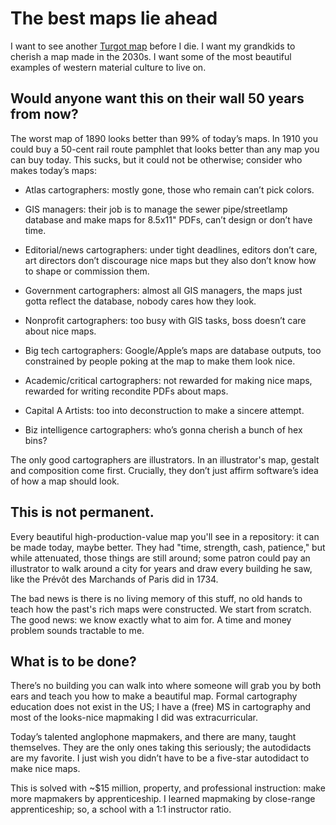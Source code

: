 # The best maps lie ahead

I want to see another [Turgot map](https://www.davidrumsey.com/luna/servlet/detail/RUMSEY~8~1~287244~90059510:Composite--Paris--Plan-de-Turgot?sort=pub_list_no_initialsort%2Cpub_date%2Cpub_list_no%2Cseries_no&qvq=q:turgot;sort:pub_list_no_initialsort%2Cpub_date%2Cpub_list_no%2Cseries_no;lc:RUMSEY~8~1&mi=13&trs=53) before I die. I want my grandkids to cherish a map made in the 2030s. I want some of the most beautiful examples of western material culture to live on.


## Would anyone want this on their wall 50 years from now?

The worst map of 1890 looks better than 99% of today’s maps. In 1910 you could buy a 50-cent rail route pamphlet that looks better than any map you can buy today. This sucks, but it could not be otherwise; consider who makes today’s maps:


- Atlas cartographers: mostly gone, those who remain can’t pick colors.

- GIS managers: their job is to manage the sewer pipe/streetlamp database and make maps for 8.5x11" PDFs, can’t design or don’t have time.

- Editorial/news cartographers: under tight deadlines, editors don’t care, art directors don’t discourage nice maps but they also don’t know how to shape or commission them.

- Government cartographers: almost all GIS managers, the maps just gotta reflect the database, nobody cares how they look.

- Nonprofit cartographers: too busy with GIS tasks, boss doesn’t care about nice maps.

- Big tech cartographers: Google/Apple’s maps are database outputs, too constrained by people poking at the map to make them look nice.

- Academic/critical cartographers: not rewarded for making nice maps, rewarded for writing recondite PDFs about maps.

- Capital A Artists: too into deconstruction to make a sincere attempt.

- Biz intelligence cartographers: who’s gonna cherish a bunch of hex bins?

The only good cartographers are illustrators. In an illustrator's map, gestalt and composition come first. Crucially, they don’t just affirm software’s idea of how a map should look.


## This is not permanent.

Every beautiful high-production-value map you'll see in a repository: it can be made today, maybe better. They had "time, strength, cash, patience," but while attenuated, those things are still around; some patron could pay an illustrator to walk around a city for years and draw every building he saw, like the Prévôt des Marchands of Paris did in 1734.


The bad news is there is no living memory of this stuff, no old hands to teach how the past's rich maps were constructed. We start from scratch. The good news: we know exactly what to aim for. A time and money problem sounds tractable to me.


## What is to be done?

There’s no building you can walk into where someone will grab you by both ears and teach you how to make a beautiful map. Formal cartography education does not exist in the US; I have a (free) MS in cartography and most of the looks-nice mapmaking I did was extracurricular.


Today’s talented anglophone mapmakers, and there are many, taught themselves. They are the only ones taking this seriously; the autodidacts are my favorite. I just wish you didn’t have to be a five-star autodidact to make nice maps.


This is solved with ~$15 million, property, and professional instruction: make more mapmakers by apprenticeship. I learned mapmaking by close-range apprenticeship; so, a school with a 1:1 instructor ratio.

